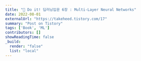 ```yaml
---
title: "📗 Do it! 딥러닝입문 6장 : Multi-Layer Neural Networks"
date: 2022-08-01
externalUrl: "https://takeheed.tistory.com/17"
summary: "Post on Tistory"
tags: ['Book', 'ML']
contributors: []
showReadingTime: false
_build:
  render: "false"
  list: "local"
---
```

